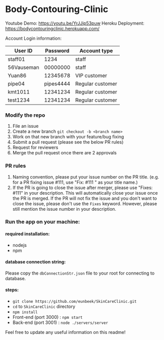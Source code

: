 # Body-Contouring-Clinic
Youtube Demo: https://youtu.be/YrJJip53puw
Heroku Deployment: https://bodycontouringclinic.herokuapp.com/

Account Login information:

| User ID       | Password     | Account type  |
| ------------- | ------------- | ----- |
| staff01      | 1234 | staff |
| 56Vauseman   | 00000000      |   staff |
| Yuan86 | 12345678      | VIP customer |
| pipe04 | pipes4444 | Regular customer |
| kmt1011 | 12341234 | Regular customer |
| test1234 | 12341234 | Regular customer |


### Modify the repo

1. File an issue
2. Create a new branch `git checkout -b <branch name>`
3. Work on that new branch with your feature/bug fixing
4. Submit a pull request (please see the below PR rules)
5. Request for reviewers
6. Merge the pull request once there are 2 approvals

### PR rules

1. Naming convention, please put your issue number on the PR title.
(e.g. for a PR fixing issue #111, use "Fix: #111 <content of your title>" as your title name.)
2. If the PR is going to close the issue after merger, please use "Fixes: #111" in your description. This will automatically close your issue once the PR is merged. If the PR will not fix the issue and you don't want to close the issue, please don't use the `Fixes` keyword. However, please still mention the issue number in your description.

### Run the app on your machine:

#### required installation:
- nodejs
- npm

#### database connection string:
Please copy the `dbConnectionStr.json` file to your root for connecting to database.

#### steps:
- `git clone https://github.com/eunbeek/SkinCareClinic.git`
- `cd` to `SkinCareClinic` directory
- `npm install`
- Front-end (port 3000) : `npm start` 
- Back-end  (port 3001) : `node ./servers/server`

Feel free to update any useful information on this readme!

